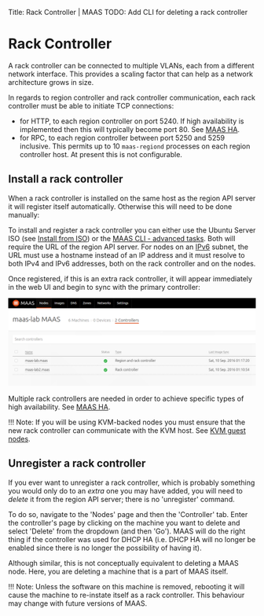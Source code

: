 Title: Rack Controller | MAAS
TODO:  Add CLI for deleting a rack controller


# Rack Controller

A rack controller can be connected to multiple VLANs, each from a different
network interface. This provides a scaling factor that can help as a network
architecture grows in size.

In regards to region controller and rack controller communication, each rack
controller must be able to initiate TCP connections:

- for HTTP, to each region controller on port 5240. If high availability is
  implemented then this will typically become port 80. See
  [MAAS HA][manage-ha].
- for RPC, to each region controller between port 5250 and 5259 inclusive. This
  permits up to 10 `maas-regiond` processes on each region controller host. At
  present this is not configurable.


## Install a rack controller

When a rack controller is installed on the same host as the region API server
it will register itself automatically. Otherwise this will need to be done
manually:

To install and register a rack controller you can either use the
Ubuntu Server ISO (see [Install from ISO][install-from-iso-rackd]) or the
[MAAS CLI - advanced tasks][cli-install-rackd]. Both will require the URL of
the region API server. For nodes on an [IPv6][ipv6] subnet, the URL must use a
hostname instead of an IP address and it must resolve to both IPv4 and IPv6
addresses, both on the rack controller and on the nodes.

Once registered, if this is an extra rack controller, it will appear
immediately in the web UI and begin to sync with the primary controller:

![add controller][img__add-rackd]

Multiple rack controllers are needed in order to achieve specific types of
high availability. See [MAAS HA][manage-ha].

!!! Note: 
    If you will be using KVM-backed nodes you must ensure that the new
    rack controller can communicate with the KVM host. See
    [KVM guest nodes][add-nodes-kvm-guest-nodes].


## Unregister a rack controller

If you ever want to unregister a rack controller, which is probably something
you would only do to an *extra* one you may have added, you will need to
*delete* it from the region API server; there is no 'unregister' command.

To do so, navigate to the 'Nodes' page and then the 'Controller' tab. Enter the
controller's page by clicking on the machine you want to delete and select
'Delete' from the dropdown (and then 'Go'). MAAS will do the right thing if the
controller was used for DHCP HA (i.e. DHCP HA will no longer be enabled since
there is no longer the possibility of having it).

Although similar, this is not conceptually equivalent to deleting a MAAS node.
Here, you are deleting a machine that is a part of MAAS itself.

!!! Note: 
    Unless the software on this machine is removed, rebooting it will
    cause the machine to re-instate itself as a rack controller. This behaviour may
    change with future versions of MAAS.


<!-- LINKS -->

[install-from-iso-rackd]: installconfig-iso-install.md#rack-controller
[manage-ha]: manage-ha.md
[cli-install-rackd]: manage-cli-advanced.md#install-a-rack-controller
[ipv6]: installconfig-network-ipv6.md
[add-nodes-kvm-guest-nodes]: installconfig-add-nodes.md#kvm-guest-nodes

[img__add-rackd]: ../media/installconfig-rack__add-controller2.png
